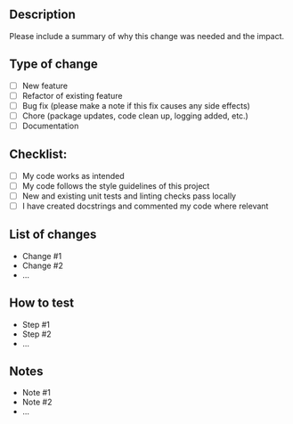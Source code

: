 ## Description

Please include a summary of why this change was needed and the impact.

## Type of change

- [ ] New feature
- [ ] Refactor of existing feature
- [ ] Bug fix (please make a note if this fix causes any side effects)
- [ ] Chore (package updates, code clean up, logging added, etc.)
- [ ] Documentation

## Checklist:

- [ ] My code works as intended
- [ ] My code follows the style guidelines of this project
- [ ] New and existing unit tests and linting checks pass locally
- [ ] I have created docstrings and commented my code where relevant

## List of changes

- Change #1
- Change #2
- ...

## How to test

- Step #1
- Step #2
- ...

## Notes

- Note #1
- Note #2
- ...
